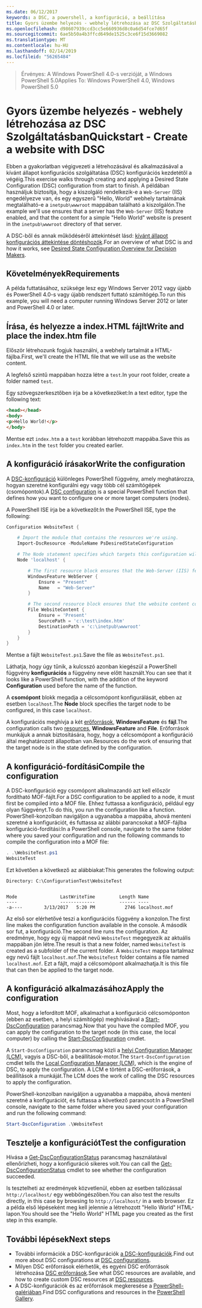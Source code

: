 ```yaml
---
ms.date: 06/12/2017
keywords: a DSC, a powershell, a konfiguráció, a beállítása
title: Gyors üzembe helyezés - webhely létrehozása az DSC Szolgáltatásban
ms.openlocfilehash: d98607939ccd3cc5e660936d8c0a6d54fce7d65f
ms.sourcegitcommit: 6ae5b50a4b3ffcd649de1525c3ce6f15d3669082
ms.translationtype: MT
ms.contentlocale: hu-HU
ms.lasthandoff: 02/14/2019
ms.locfileid: "56265484"
---
```

> <span data-ttu-id="aa734-103">Érvényes: A Windows PowerShell 4.0-s verzióját, a Windows PowerShell 5.0</span><span class="sxs-lookup"><span data-stu-id="aa734-103">Applies To: Windows PowerShell 4.0, Windows PowerShell 5.0</span></span>

# <a name="quickstart---create-a-website-with-dsc"></a><span data-ttu-id="aa734-104">Gyors üzembe helyezés - webhely létrehozása az DSC Szolgáltatásban</span><span class="sxs-lookup"><span data-stu-id="aa734-104">Quickstart - Create a website with DSC</span></span>

<span data-ttu-id="aa734-105">Ebben a gyakorlatban végigvezeti a létrehozásával és alkalmazásával a kívánt állapot konfigurációs szolgáltatása (DSC) konfigurációs kezdetétől a végéig.</span><span class="sxs-lookup"><span data-stu-id="aa734-105">This exercise walks through creating and applying a Desired State Configuration (DSC) configuration from start to finish.</span></span>
<span data-ttu-id="aa734-106">A példában használjuk biztosítja, hogy a kiszolgáló rendelkezik-e a `Web-Server` (IIS) engedélyezve van, és egy egyszerű "Hello, World" webhely tartalmának megtalálható-e a `inetpub\wwwroot` mappában található a kiszolgálón.</span><span class="sxs-lookup"><span data-stu-id="aa734-106">The example we'll use ensures that a server has the `Web-Server` (IIS) feature enabled, and that the content for a simple "Hello World" website is present in the `inetpub\wwwroot` directory of that server.</span></span>

<span data-ttu-id="aa734-107">A DSC-ből és annak működéséről áttekintését lásd: [kívánt állapot konfigurációs áttekintése döntéshozók](../overview/decisionMaker.md).</span><span class="sxs-lookup"><span data-stu-id="aa734-107">For an overview of what DSC is and how it works, see [Desired State Configuration Overview for Decision Makers](../overview/decisionMaker.md).</span></span>

## <a name="requirements"></a><span data-ttu-id="aa734-108">Követelmények</span><span class="sxs-lookup"><span data-stu-id="aa734-108">Requirements</span></span>

<span data-ttu-id="aa734-109">A példa futtatásához, szüksége lesz egy Windows Server 2012 vagy újabb és PowerShell 4.0-s vagy újabb rendszert futtató számítógép.</span><span class="sxs-lookup"><span data-stu-id="aa734-109">To run this example, you will need a computer running Windows Server 2012 or later and PowerShell 4.0 or later.</span></span>

## <a name="write-and-place-the-indexhtm-file"></a><span data-ttu-id="aa734-110">Írása, és helyezze a index.HTML fájlt</span><span class="sxs-lookup"><span data-stu-id="aa734-110">Write and place the index.htm file</span></span>

<span data-ttu-id="aa734-111">Először létrehozunk fogjuk használni, a webhely tartalmát a HTML-fájlba.</span><span class="sxs-lookup"><span data-stu-id="aa734-111">First, we'll create the HTML file that we will use as the website content.</span></span>

<span data-ttu-id="aa734-112">A legfelső szintű mappában hozza létre a `test`.</span><span class="sxs-lookup"><span data-stu-id="aa734-112">In your root folder, create a folder named `test`.</span></span>

<span data-ttu-id="aa734-113">Egy szövegszerkesztőben írja be a következőket:</span><span class="sxs-lookup"><span data-stu-id="aa734-113">In a text editor, type the following text:</span></span>

```html
<head></head>
<body>
<p>Hello World!</p>
</body>
```

<span data-ttu-id="aa734-114">Mentse ezt `index.htm` a a `test` korábban létrehozott mappába.</span><span class="sxs-lookup"><span data-stu-id="aa734-114">Save this as `index.htm` in the `test` folder you created earlier.</span></span>

## <a name="write-the-configuration"></a><span data-ttu-id="aa734-115">A konfiguráció írásakor</span><span class="sxs-lookup"><span data-stu-id="aa734-115">Write the configuration</span></span>

<span data-ttu-id="aa734-116">A [DSC-konfiguráció](../configurations/configurations.md) különleges PowerShell függvény, amely meghatározza, hogyan szeretné konfigurálni egy vagy több cél számítógépek (csomópontok).</span><span class="sxs-lookup"><span data-stu-id="aa734-116">A [DSC configuration](../configurations/configurations.md) is a special PowerShell function that defines how you want to configure one or more target computers (nodes).</span></span>

<span data-ttu-id="aa734-117">A PowerShell ISE írja be a következőt:</span><span class="sxs-lookup"><span data-stu-id="aa734-117">In the PowerShell ISE, type the following:</span></span>

```powershell
Configuration WebsiteTest {

    # Import the module that contains the resources we're using.
    Import-DscResource -ModuleName PsDesiredStateConfiguration

    # The Node statement specifies which targets this configuration will be applied to.
    Node 'localhost' {

        # The first resource block ensures that the Web-Server (IIS) feature is enabled.
        WindowsFeature WebServer {
            Ensure = "Present"
            Name   = "Web-Server"
        }

        # The second resource block ensures that the website content copied to the website root folder.
        File WebsiteContent {
            Ensure = 'Present'
            SourcePath = 'c:\test\index.htm'
            DestinationPath = 'c:\inetpub\wwwroot'
        }
    }
}
```

<span data-ttu-id="aa734-118">Mentse a fájlt `WebsiteTest.ps1`.</span><span class="sxs-lookup"><span data-stu-id="aa734-118">Save the file as `WebsiteTest.ps1`.</span></span>

<span data-ttu-id="aa734-119">Láthatja, hogy úgy tűnik, a kulcsszó azonban kiegészül a PowerShell függvény **konfigurációs** a függvény neve előtt használt.</span><span class="sxs-lookup"><span data-stu-id="aa734-119">You can see that it looks like a PowerShell function, with the addition of the keyword **Configuration** used before the name of the function.</span></span>

<span data-ttu-id="aa734-120">A **csomópont** blokk megadja a célcsomópont konfigurálását, ebben az esetben `localhost`.</span><span class="sxs-lookup"><span data-stu-id="aa734-120">The **Node** block specifies the target node to be configured, in this case `localhost`.</span></span>

<span data-ttu-id="aa734-121">A konfigurációs meghívja a két [erőforrások](../resources/resources.md), **WindowsFeature** és **fájl**.</span><span class="sxs-lookup"><span data-stu-id="aa734-121">The configuration calls two [resources](../resources/resources.md), **WindowsFeature** and **File**.</span></span>
<span data-ttu-id="aa734-122">Erőforrások munkájuk a annak biztosítására, hogy, hogy a célcsomópont a konfiguráció által meghatározott állapotban van.</span><span class="sxs-lookup"><span data-stu-id="aa734-122">Resources do the work of ensuring that the target node is in the state defined by the configuration.</span></span>

## <a name="compile-the-configuration"></a><span data-ttu-id="aa734-123">A konfiguráció-fordítási</span><span class="sxs-lookup"><span data-stu-id="aa734-123">Compile the configuration</span></span>

<span data-ttu-id="aa734-124">A DSC-konfiguráció egy csomópont alkalmazandó azt kell először fordítható MOF-fájlt.</span><span class="sxs-lookup"><span data-stu-id="aa734-124">For a DSC configuration to be applied to a node, it must first be compiled into a MOF file.</span></span>
<span data-ttu-id="aa734-125">Ehhez futtassa a konfiguráció, például egy olyan függvényt.</span><span class="sxs-lookup"><span data-stu-id="aa734-125">To do this, you run the configuration like a function.</span></span>
<span data-ttu-id="aa734-126">PowerShell-konzolban navigáljon a ugyanabba a mappába, ahová menteni szeretné a konfigurációt, és futtassa az alábbi parancsokat a MOF-fájlba konfiguráció-fordítási:</span><span class="sxs-lookup"><span data-stu-id="aa734-126">In a PowerShell console, navigate to the same folder where you saved your configuration and run the following commands to compile the configuration into a MOF file:</span></span>

```powershell
. .\WebsiteTest.ps1
WebsiteTest
```

<span data-ttu-id="aa734-127">Ezt követően a következő az alábbiakat:</span><span class="sxs-lookup"><span data-stu-id="aa734-127">This generates the following output:</span></span>

```
Directory: C:\ConfigurationTest\WebsiteTest


Mode                LastWriteTime         Length Name
----                -------------         ------ ----
-a----        3/13/2017   5:20 PM           2746 localhost.mof
```

<span data-ttu-id="aa734-128">Az első sor elérhetővé teszi a konfigurációs függvény a konzolon.</span><span class="sxs-lookup"><span data-stu-id="aa734-128">The first line makes the configuration function available in the console.</span></span>
<span data-ttu-id="aa734-129">A második sor fut, a konfiguráció.</span><span class="sxs-lookup"><span data-stu-id="aa734-129">The second line runs the configuration.</span></span>
<span data-ttu-id="aa734-130">Az eredménye, hogy egy új mappát nevű `WebsiteTest` megegyezik az aktuális mappában jön létre.</span><span class="sxs-lookup"><span data-stu-id="aa734-130">The result is that a new folder, named `WebsiteTest` is created as a subfolder of the current folder.</span></span>
<span data-ttu-id="aa734-131">A `WebsiteTest` mappa tartalmaz egy nevű fájlt `localhost.mof`.</span><span class="sxs-lookup"><span data-stu-id="aa734-131">The `WebsiteTest` folder contains a file named `localhost.mof`.</span></span>
<span data-ttu-id="aa734-132">Ezt a fájlt, majd a célcsomópont alkalmazhatja.</span><span class="sxs-lookup"><span data-stu-id="aa734-132">It is this file that can then be applied to the target node.</span></span>

## <a name="apply-the-configuration"></a><span data-ttu-id="aa734-133">A konfiguráció alkalmazásához</span><span class="sxs-lookup"><span data-stu-id="aa734-133">Apply the configuration</span></span>

<span data-ttu-id="aa734-134">Most, hogy a lefordított MOF, alkalmazhat a konfiguráció célcsomóponton (ebben az esetben, a helyi számítógép) meghívásával a [Start-DscConfiguration](/powershell/module/psdesiredstateconfiguration/start-dscconfiguration) parancsmag.</span><span class="sxs-lookup"><span data-stu-id="aa734-134">Now that you have the compiled MOF, you can apply the configuration to the target node (in this case, the local computer) by calling the [Start-DscConfiguration](/powershell/module/psdesiredstateconfiguration/start-dscconfiguration) cmdlet.</span></span>

<span data-ttu-id="aa734-135">A `Start-DscConfiguration` parancsmag közli a [helyi Configuration Manager (LCM)](../managing-nodes/metaConfig.md), vagyis a DSC-ből, a beállítások-motor.</span><span class="sxs-lookup"><span data-stu-id="aa734-135">The `Start-DscConfiguration` cmdlet tells the [Local Configuration Manager (LCM)](../managing-nodes/metaConfig.md), which is the engine of DSC, to apply the configuration.</span></span>
<span data-ttu-id="aa734-136">A LCM e történt a DSC-erőforrások, a beállítások a munkáját.</span><span class="sxs-lookup"><span data-stu-id="aa734-136">The LCM does the work of calling the DSC resources to apply the configuration.</span></span>

<span data-ttu-id="aa734-137">PowerShell-konzolban navigáljon a ugyanabba a mappába, ahová menteni szeretné a konfigurációt, és futtassa a következő parancsot:</span><span class="sxs-lookup"><span data-stu-id="aa734-137">In a PowerShell console, navigate to the same folder where you saved your configuration and run the following command:</span></span>

```powershell
Start-DscConfiguration .\WebsiteTest
```

## <a name="test-the-configuration"></a><span data-ttu-id="aa734-138">Tesztelje a konfigurációt</span><span class="sxs-lookup"><span data-stu-id="aa734-138">Test the configuration</span></span>

<span data-ttu-id="aa734-139">Hívása a [Get-DscConfigurationStatus](/powershell/module/psdesiredstateconfiguration/get-dscconfigurationstatus) parancsmag használatával ellenőrizheti, hogy a konfiguráció sikeres volt.</span><span class="sxs-lookup"><span data-stu-id="aa734-139">You can call the [Get-DscConfigurationStatus](/powershell/module/psdesiredstateconfiguration/get-dscconfigurationstatus) cmdlet to see whether the configuration succeeded.</span></span>

<span data-ttu-id="aa734-140">Is tesztelheti az eredmények közvetlenül, ebben az esetben tallózással `http://localhost/` egy webböngészőben.</span><span class="sxs-lookup"><span data-stu-id="aa734-140">You can also test the results directly, in this case by browsing to `http://localhost/` in a web browser.</span></span>
<span data-ttu-id="aa734-141">Ez a példa első lépéseként meg kell jelennie a létrehozott "Hello World" HTML-lapon.</span><span class="sxs-lookup"><span data-stu-id="aa734-141">You should see the "Hello World" HTML page you created as the first step in this example.</span></span>

## <a name="next-steps"></a><span data-ttu-id="aa734-142">További lépések</span><span class="sxs-lookup"><span data-stu-id="aa734-142">Next steps</span></span>

- <span data-ttu-id="aa734-143">További információk a DSC-konfigurációk [a DSC-konfigurációk](../configurations/configurations.md).</span><span class="sxs-lookup"><span data-stu-id="aa734-143">Find out more about DSC configurations at [DSC configurations](../configurations/configurations.md).</span></span>
- <span data-ttu-id="aa734-144">Milyen DSC erőforrások elérhetők, és egyéni DSC erőforrások létrehozása [DSC erőforrások](../resources/resources.md).</span><span class="sxs-lookup"><span data-stu-id="aa734-144">See what DSC resources are available, and how to create custom DSC resources at [DSC resources](../resources/resources.md).</span></span>
- <span data-ttu-id="aa734-145">A DSC-konfigurációk és az erőforrások megkeresése a [PowerShell-galériában](https://www.powershellgallery.com/).</span><span class="sxs-lookup"><span data-stu-id="aa734-145">Find DSC configurations and resources in the [PowerShell Gallery](https://www.powershellgallery.com/).</span></span>
